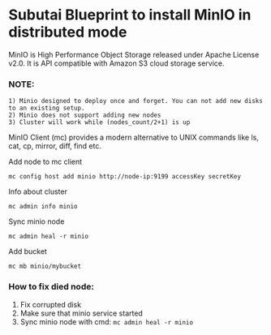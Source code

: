 # Subutai Blueprint to install MinIO in distributed mode

MinIO is High Performance Object Storage released under Apache License v2.0. It is API compatible with Amazon S3 cloud storage service.

### NOTE:
```
1) Minio designed to deploy once and forget. You can not add new disks to an existing setup.
2) Minio does not support adding new nodes
3) Cluster will work while (nodes_count/2+1) is up 
```

MinIO Client (mc) provides a modern alternative to UNIX commands like ls, cat, cp, mirror, diff, find etc.


Add node to mc client 
```
mc config host add minio http://node-ip:9199 accessKey secretKey
```

Info about cluster

```
mc admin info minio
```

Sync minio node
```
mc admin heal -r minio

```
Add bucket
```
mc mb minio/mybucket
```

### How to fix died node: 

1) Fix corrupted disk
2) Make sure that minio service started
3) Sync minio node with cmd: `mc admin heal -r minio`

